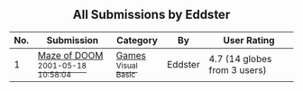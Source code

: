﻿<div align="center">

## All Submissions by Eddster

</div>

No.  | Submission | Category | By   | User Rating
---- | ---------- | -------- | ---- | -----------
1 | [Maze of DOOM<br /><sup>2001-05-18 10:58:04</sup>](https://github.com/Planet-Source-Code/eddster-maze-of-doom__1-23258) | [Games<br /><sup>Visual Basic</sup>](../ByCategory/games__1-38.md) | Eddster | 4.7 (14 globes from 3 users)
